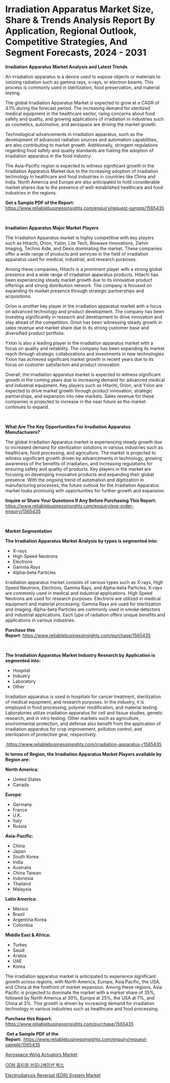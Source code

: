 <p><h1>Irradiation Apparatus Market Size, Share & Trends Analysis Report By Application, Regional Outlook, Competitive Strategies, And Segment Forecasts, 2024 - 2031</h1></p><p><strong>Irradiation Apparatus Market Analysis and Latest Trends</strong></p>
<p><p>An irradiation apparatus is a device used to expose objects or materials to ionizing radiation such as gamma rays, x-rays, or electron beams. This process is commonly used in sterilization, food preservation, and material testing.</p><p>The global Irradiation Apparatus Market is expected to grow at a CAGR of 4.1% during the forecast period. The increasing demand for sterilized medical equipment in the healthcare sector, rising concerns about food safety and quality, and growing applications of irradiation in industries such as cosmetics, automotive, and aerospace are driving the market growth.</p><p>Technological advancements in irradiation apparatus, such as the development of advanced radiation sources and automation capabilities, are also contributing to market growth. Additionally, stringent regulations regarding food safety and quality standards are fueling the adoption of irradiation apparatus in the food industry.</p><p>The Asia-Pacific region is expected to witness significant growth in the Irradiation Apparatus Market due to the increasing adoption of irradiation technology in healthcare and food industries in countries like China and India. North America and Europe are also anticipated to hold considerable market shares due to the presence of well-established healthcare and food industries in the regions.</p></p>
<p><strong>Get a Sample PDF of the Report:&nbsp;</strong> <a href="https://www.reliablebusinessinsights.com/enquiry/request-sample/1565435">https://www.reliablebusinessinsights.com/enquiry/request-sample/1565435</a></p>
<p>&nbsp;</p>
<p><strong>Irradiation Apparatus Major Market Players</strong></p>
<p><p>The Irradiation Apparatus market is highly competitive with key players such as Hitachi, Orion, Yxlon, Lite Tech, Biowave Innovations, Ziehm Imaging, Techno Aide, and Dexis dominating the market. These companies offer a wide range of products and services in the field of irradiation apparatus used for medical, industrial, and research purposes.</p><p>Among these companies, Hitachi is a prominent player with a strong global presence and a wide range of irradiation apparatus products. Hitachi has been experiencing steady market growth due to its innovative product offerings and strong distribution network. The company is focused on expanding its market presence through strategic partnerships and acquisitions.</p><p>Orion is another key player in the irradiation apparatus market with a focus on advanced technology and product development. The company has been investing significantly in research and development to drive innovation and stay ahead of the competition. Orion has been witnessing steady growth in sales revenue and market share due to its strong customer base and diversified product portfolio.</p><p>Yxlon is also a leading player in the irradiation apparatus market with a focus on quality and reliability. The company has been expanding its market reach through strategic collaborations and investments in new technologies. Yxlon has achieved significant market growth in recent years due to its focus on customer satisfaction and product innovation.</p><p>Overall, the irradiation apparatus market is expected to witness significant growth in the coming years due to increasing demand for advanced medical and industrial equipment. Key players such as Hitachi, Orion, and Yxlon are expected to drive market growth through product innovation, strategic partnerships, and expansion into new markets. Sales revenue for these companies is projected to increase in the near future as the market continues to expand.</p></p>
<p>&nbsp;</p>
<p><strong>What Are The Key Opportunities For Irradiation Apparatus Manufacturers?</strong></p>
<p><p>The global Irradiation Apparatus market is experiencing steady growth due to increased demand for sterilization solutions in various industries such as healthcare, food processing, and agriculture. The market is projected to witness significant growth driven by advancements in technology, growing awareness of the benefits of irradiation, and increasing regulations for ensuring safety and quality of products. Key players in the market are focusing on developing innovative products and expanding their global presence. With the ongoing trend of automation and digitization in manufacturing processes, the future outlook for the Irradiation Apparatus market looks promising with opportunities for further growth and expansion.</p></p>
<p><strong>Inquire or Share Your Questions If Any Before Purchasing This Report:</strong> <a href="https://www.reliablebusinessinsights.com/enquiry/pre-order-enquiry/1565435">https://www.reliablebusinessinsights.com/enquiry/pre-order-enquiry/1565435</a></p>
<p>&nbsp;</p>
<p><strong>Market Segmentation</strong></p>
<p><strong>The Irradiation Apparatus Market Analysis by types is segmented into:</strong></p>
<p><ul><li>X-rays</li><li>High Speed Neutrons</li><li>Electrons</li><li>Gamma Rays</li><li>Alpha–beta Particles</li></ul></p>
<p><p>Irradiation apparatus market consists of various types such as X-rays, High Speed Neutrons, Electrons, Gamma Rays, and Alpha–beta Particles. X-rays are commonly used in medical and industrial applications. High Speed Neutrons are used for research purposes. Electrons are utilized in medical equipment and material processing. Gamma Rays are used for sterilization and imaging. Alpha–beta Particles are commonly used in smoke detectors and industrial applications. Each type of radiation offers unique benefits and applications in various industries.</p></p>
<p><strong>Purchase this Report:&nbsp;</strong><a href="https://www.reliablebusinessinsights.com/purchase/1565435">https://www.reliablebusinessinsights.com/purchase/1565435</a></p>
<p>&nbsp;</p>
<p><strong>The Irradiation Apparatus Market Industry Research by Application is segmented into:</strong></p>
<p><ul><li>Hospital</li><li>Industry</li><li>Laboratory</li><li>Other</li></ul></p>
<p><p>Irradiation apparatus is used in hospitals for cancer treatment, sterilization of medical equipment, and research purposes. In the industry, it is employed in food processing, polymer modification, and material testing. Laboratories utilize irradiation apparatus for cell and tissue studies, genetic research, and in vitro testing. Other markets such as agriculture, environmental protection, and defense also benefit from the application of irradiation apparatus for crop improvement, pollution control, and sterilization of protective gear, respectively.</p></p>
<p><a href="https://www.reliablebusinessinsights.com/irradiation-apparatus-r1565435">&nbsp;https://www.reliablebusinessinsights.com/irradiation-apparatus-r1565435</a></p>
<p><strong>In terms of Region, the Irradiation Apparatus Market Players available by Region are:</strong></p>
<p>
    <p> <strong> North America: </strong>
        <ul>
            <li>United States</li>
            <li>Canada</li>
        </ul>
        </p> 
    <p> <strong> Europe: </strong>
        <ul>
            <li>Germany</li>
            <li>France</li>
            <li>U.K.</li>
            <li>Italy</li>
            <li>Russia</li>
        </ul>
        </p> 
    <p> <strong> Asia-Pacific: </strong>
        <ul>
            <li>China</li>
            <li>Japan</li>
            <li>South Korea</li>
            <li>India</li>
            <li>Australia</li>
            <li>China Taiwan</li>
            <li>Indonesia</li>
            <li>Thailand</li>
            <li>Malaysia</li>
        </ul>
        </p> 
    <p> <strong> Latin America: </strong>
        <ul>
            <li>Mexico</li>
            <li>Brazil</li>
            <li>Argentina Korea</li>
            <li>Colombia</li>
        </ul>
        </p> 
    <p> <strong> Middle East & Africa: </strong>
        <ul>
            <li>Turkey</li>
            <li>Saudi</li>
            <li>Arabia</li>
            <li>UAE</li>
            <li>Korea</li>
        </ul>
    </p>
    </p>
<p><p>The irradiation apparatus market is anticipated to experience significant growth across regions, with North America, Europe, Asia Pacific, the USA, and China at the forefront of market expansion. Among these regions, Asia Pacific is projected to dominate the market with a market share of 35%, followed by North America at 30%, Europe at 25%, the USA at 7%, and China at 3%. This growth is driven by increasing demand for irradiation technology in various industries such as healthcare and food processing.</p></p>
<p><strong>Purchase this Report: </strong><a href="https://www.reliablebusinessinsights.com/purchase/1565435">https://www.reliablebusinessinsights.com/purchase/1565435</a></p>
<p>&nbsp;<strong>Get a Sample PDF of the Report:&nbsp;&nbsp;</strong><a href="https://www.reliablebusinessinsights.com/enquiry/request-sample/1565435">https://www.reliablebusinessinsights.com/enquiry/request-sample/1565435</a></p>
<p><strong></strong></p>
<p><p><a href="https://github.com/flwellarose/Market-Research-Report-List-1/blob/main/aerospace-wing-actuators-market.md">Aerospace Wing Actuators Market</a></p><p><a href="https://github.com/gambitz1998/Market-Research-Report-List-1/blob/main/8671059180473.md">ODN 옵티컬 커뮤니케이션 박스</a></p><p><a href="https://github.com/kmtkihkn89/Market-Research-Report-List-1/blob/main/electrodialysis-reversal-edr-system-market.md">Electrodialysis Reversal (EDR) System Market</a></p></p>